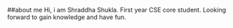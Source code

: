 ##about me 
Hi, i am Shraddha Shukla. First year CSE core student. Looking forward to gain knowledge and have fun.
